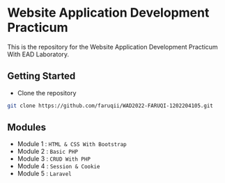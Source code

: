 # Website Application Development Practicum

This is the repository for the Website Application Development Practicum With EAD Laboratory.

## Getting Started
- Clone the repository
```bash
git clone https://github.com/faruqii/WAD2022-FARUQI-1202204105.git
```

## Modules
- Module 1 : `HTML & CSS With Bootstrap`
- Module 2 : `Basic PHP`
- Module 3 : `CRUD With PHP`
- Module 4 : `Session & Cookie`
- Module 5 : `Laravel`





